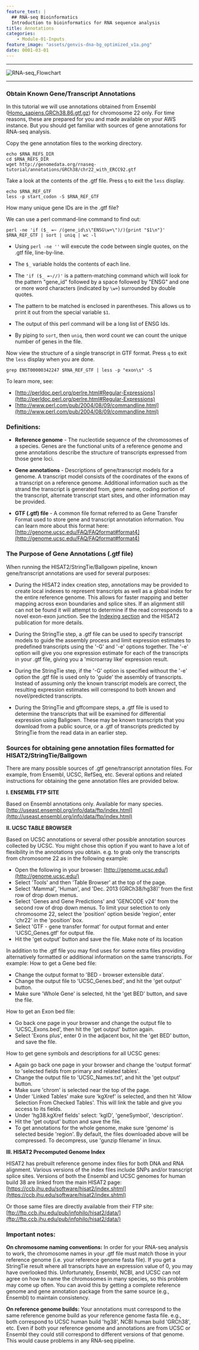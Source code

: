 ```yaml
---
feature_text: |
  ## RNA-seq Bioinformatics
  Introduction to bioinformatics for RNA sequence analysis
title: Annotations
categories:
    - Module-01-Inputs
feature_image: "assets/genvis-dna-bg_optimized_v1a.png"
date: 0001-03-01
---
```


***

![RNA-seq_Flowchart](/assets/module_1/RNA-seq_Flowchart.png)

***

### Obtain Known Gene/Transcript Annotations

In this tutorial we will use annotations obtained from Ensembl ([Homo_sapiens.GRCh38.86.gtf.gz](ftp://ftp.ensembl.org/pub/release-86/gtf/homo_sapiens/Homo_sapiens.GRCh38.86.gtf.gz)) for chromosome 22 only. For time reasons, these are prepared for you and made available on your AWS instance. But you should get familiar with sources of gene annotations for RNA-seq analysis.

Copy the gene annotation files to the working directory.

    echo $RNA_REFS_DIR
    cd $RNA_REFS_DIR
    wget http://genomedata.org/rnaseq-tutorial/annotations/GRCh38/chr22_with_ERCC92.gtf

Take a look at the contents of the .gtf file. Press `q` to exit the `less` display.

    echo $RNA_REF_GTF
    less -p start_codon -S $RNA_REF_GTF

How many unique gene IDs are in the .gtf file?

We can use a perl command-line command to find out:

    perl -ne 'if ($_ =~ /(gene_id\s\"ENSG\w+\")/){print "$1\n"}' $RNA_REF_GTF | sort | uniq | wc -l

* Using `perl -ne ''` will execute the code between single quotes, on the .gtf file, line-by-line.

* The `$_` variable holds the contents of each line.

* The `'if ($_ =~//)'` is a pattern-matching command which will look for the pattern "gene_id" followed by a space followed by "ENSG" and one or more word characters (indicated by `\w+`) surrounded by double quotes.

* The pattern to be matched is enclosed in parentheses. This allows us to print it out from the special variable `$1`.

* The output of this perl command will be a long list of ENSG Ids.

* By piping to `sort`, then `uniq`, then word count we can count the unique number of genes in the file.

Now view the structure of a single transcript in GTF format. Press `q` to exit the `less` display when you are done.

    grep ENST00000342247 $RNA_REF_GTF | less -p "exon\s" -S

To learn more, see:

* [http://perldoc.perl.org/perlre.html#Regular-Expressions](http://perldoc.perl.org/perlre.html#Regular-Expressions)
* [http://www.perl.com/pub/2004/08/09/commandline.html](http://www.perl.com/pub/2004/08/09/commandline.html)

### Definitions:
* **Reference genome** - The nucleotide sequence of the chromosomes of a species. Genes are the functional units of a reference genome and gene annotations describe the structure of transcripts expressed from those gene loci.

* **Gene annotations** - Descriptions of gene/transcript models for a genome. A transcript model consists of the coordinates of the exons of a transcript on a reference genome. Additional information such as the strand the transcript is generated from, gene name, coding portion of the transcript, alternate transcript start sites, and other information may be provided.

* **GTF (.gtf) file** - A common file format referred to as Gene Transfer Format used to store gene and transcript annotation information. You can learn more about this format here: [http://genome.ucsc.edu/FAQ/FAQformat#format4](http://genome.ucsc.edu/FAQ/FAQformat#format4)

### The Purpose of Gene Annotations (.gtf file)
When running the HISAT2/StringTie/Ballgown pipeline, known gene/transcript annotations are used for several purposes:

* During the HISAT2 index creation step, annotations may be provided to create local indexes to represent transcripts as well as a global index for the entire reference genome. This allows for faster mapping and better mapping across exon boundaries and splice sites. If an alignment still can not be found it will attempt to determine if the read corresponds to a novel exon-exon junction. See the [Indexing section](https://github.com/griffithlab/rnaseq_tutorial/wiki/Indexing) and the HISAT2 publication for more details.

* During the StringTie step, a .gtf file can be used to specify transcript models to guide the assembly process and limit expression estimates to predefined transcripts using the '-G' and '-e' options together. The '-e' option will give you one expression estimate for each of the transcripts in your .gtf file, giving you a 'microarray like' expression result.

* During the StringTie step, if the '-G' option is specified without the '-e' option the .gtf file is used only to 'guide' the assembly of transcripts. Instead of assuming only the known transcript models are correct, the resulting expression estimates will correspond to both known and novel/predicted transcripts.

* During the StringTie and gffcompare steps, a .gtf file is used to determine the transcripts that will be examined for differential expression using Ballgown. These may be known transcripts that you download from a public source, or a .gtf of transcripts predicted by StringTie from the read data in an earlier step.

### Sources for obtaining gene annotation files formatted for HISAT2/StringTie/Ballgown
There are many possible sources of .gtf gene/transcript annotation files. For example, from Ensembl, UCSC, RefSeq, etc. Several options and related instructions for obtaining the gene annotation files are provided below.

**I. ENSEMBL FTP SITE**

Based on Ensembl annotations only. Available for many species. [http://useast.ensembl.org/info/data/ftp/index.html](http://useast.ensembl.org/info/data/ftp/index.html)

**II. UCSC TABLE BROWSER**

Based on UCSC annotations or several other possible annotation sources collected by UCSC. You might chose this option if you want to have a lot of flexibility in the annotations you obtain. e.g. to grab only the transcripts from chromosome 22 as in the following example:

* Open the following in your browser: [http://genome.ucsc.edu/](http://genome.ucsc.edu/)
* Select 'Tools' and then 'Table Browser' at the top of the page.
* Select 'Mammal', 'Human', and 'Dec. 2013 (GRCh38/hg38)' from the first row of drop down menus.
* Select 'Genes and Gene Predictions' and 'GENCODE v24' from the second row of drop down menus. To limit your selection to only chromosome 22, select the 'position' option beside 'region', enter 'chr22' in the 'position' box.
* Select 'GTF - gene transfer format' for output format and enter 'UCSC_Genes.gtf' for output file.
* Hit the 'get output' button and save the file. Make note of its location

In addition to the .gtf file you may find uses for some extra files providing alternatively formatted or additional information on the same transcripts. For example: How to get a Gene bed file:

* Change the output format to 'BED - browser extensible data'.
* Change the output file to 'UCSC_Genes.bed', and hit the 'get output' button.
* Make sure 'Whole Gene' is selected, hit the 'get BED' button, and save the file.

How to get an Exon bed file:

* Go back one page in your browser and change the output file to 'UCSC_Exons.bed', then hit the 'get output' button again.
* Select 'Exons plus', enter 0 in the adjacent box, hit the 'get BED' button, and save the file.

How to get gene symbols and descriptions for all UCSC genes:

* Again go back one page in your browser and change the 'output format' to 'selected fields from primary and related tables'.
* Change the output file to 'UCSC_Names.txt', and hit the 'get output' button.
* Make sure 'chrom' is selected near the top of the page.
* Under 'Linked Tables' make sure 'kgXref' is selected, and then hit 'Allow Selection From Checked Tables'. This will link the table and give you access to its fields.
* Under 'hg38.kgXref fields' select: 'kgID', 'geneSymbol', 'description'.
* Hit the 'get output' button and save the file.
* To get annotations for the whole genome, make sure 'genome' is selected beside 'region'. By default, the files downloaded above will be compressed. To decompress, use 'gunzip filename' in linux.

**III. HISAT2 Precomputed Genome Index**

HISAT2 has prebuilt reference genome index files for both DNA and RNA alignment. Various versions of the index files include SNPs and/or transcript splice sites. Versions of both the Ensembl and UCSC genomes for human build 38 are linked from the main HISAT2 page: [https://ccb.jhu.edu/software/hisat2/index.shtml](https://ccb.jhu.edu/software/hisat2/index.shtml)

Or those same files are directly available from their FTP site: [ftp://ftp.ccb.jhu.edu/pub/infphilo/hisat2/data/](ftp://ftp.ccb.jhu.edu/pub/infphilo/hisat2/data/)

### Important notes:
**On chromosome naming conventions:**
In order for your RNA-seq analysis to work, the chromosome names in your .gtf file must match those in your reference genome (i.e. your reference genome fasta file). If you get a StringTie result where all transcripts have an expression value of 0, you may have overlooked this. Unfortunately, Ensembl, NCBI, and UCSC can not agree on how to name the chromosomes in many species, so this problem may come up often. You can avoid this by getting a complete reference genome and gene annotation package from the same source (e.g., Ensembl) to maintain consistency.

**On reference genome builds:**
Your annotations must correspond to the same reference genome build as your reference genome fasta file. e.g., both correspond to UCSC human build 'hg38', NCBI human build 'GRCh38', etc. Even if both your reference genome and annotations are from UCSC or Ensembl they could still correspond to different versions of that genome. This would cause problems in any RNA-seq pipeline.
